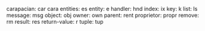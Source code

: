 carapacian:    car    cara
entities:      es
entity:        e
handler:       hnd
index:         ix
key:           k
list:          ls
message:       msg
object:        obj
owner:         own
parent:        rent
proprietor:    propr
remove:        rm
result:        res
return-value:  r
tuple:         tup
